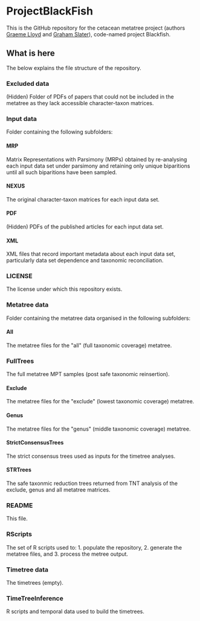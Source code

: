 # ProjectBlackFish

This is the GitHub repository for the cetacean metatree project (authors [Graeme Lloyd](https://github.com/graemetlloyd) and [Graham Slater](https://github.com/grahamjslater)), code-named project Blackfish.

## What is here

The below explains the file structure of the repository.

### Excluded data

(Hidden) Folder of PDFs of papers that could not be included in the metatree as they lack accessible character-taxon matrices.

### Input data

Folder containing the following subfolders:

#### MRP

Matrix Representations with Parsimony (MRPs) obtained by re-analysing each input data set under parsimony and retaining only unique biparitions until all such biparitions have been sampled.

#### NEXUS

The original character-taxon matrices for each input data set.

#### PDF

(Hidden) PDFs of the published articles for each input data set.

#### XML

XML files that record important metadata about each input data set, particularly data set dependence and taxonomic reconciliation.

### LICENSE

The license under which this repository exists.

### Metatree data

Folder containing the metatree data organised in the following subfolders:

#### All

The metatree files for the "all" (full taxonomic coverage) metatree.

### FullTrees

The full metatree MPT samples (post safe taxonomic reinsertion).

#### Exclude

The metatree files for the "exclude" (lowest taxonomic coverage) metatree.

#### Genus

The metatree files for the "genus" (middle taxonomic coverage) metatree.

#### StrictConsensusTrees

The strict consensus trees used as inputs for the timetree analyses.

#### STRTrees

The safe taxonmic reduction trees returned from TNT analysis of the exclude, genus and all metatree matrices.

### README

This file.

### RScripts

The set of R scripts used to: 1. populate the repository, 2. generate the metatree files, and 3. process the metree output.

### Timetree data

The timetrees (empty).

### TimeTreeInference

R scripts and temporal data used to build the timetrees.
